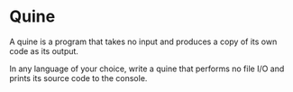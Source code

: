 # Quine

A quine is a program that takes no input and produces a copy of its own
code as its output.

In any language of your choice, write a quine that performs no file I/O
and prints its source code to the console.
